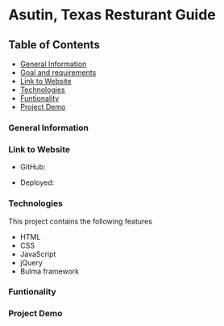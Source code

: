 # Asutin, Texas Resturant Guide

## Table of Contents

* [General Information](#General-Inforamtion)
* [Goal and requirements](#Goal-and-requirements)
* [Link to Website](#Link-to-Website)
* [Technologies](#Technologies)
* [Funtionality](#Funtionality)
* [Project Demo](#Project-Demo)

### General Information

### Link to Website

* GitHub:

* Deployed:

### Technologies

This project contains the following features

* HTML
* CSS
* JavaScript
* jQuery
* Bulma framework

### Funtionality

### Project Demo
